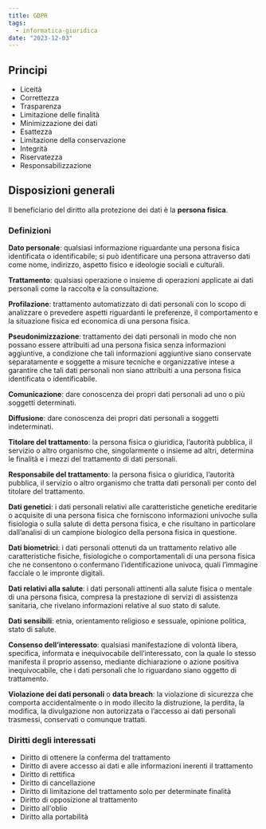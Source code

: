 ```yaml
---
title: GDPR
tags:
  - informatica-giuridica
date: "2023-12-03"
---
```


## Principi
- Liceità
- Correttezza
- Trasparenza
- Limitazione delle finalità
- Minimizzazione dei dati
- Esattezza
- Limitazione della conservazione
- Integrità
- Riservatezza
- Responsabilizzazione

## Disposizioni generali
Il beneficiario del diritto alla protezione dei dati è la **persona fisica**.

### Definizioni
**Dato personale**: qualsiasi informazione riguardante una persona fisica identificata o identificabile; si può identificare una persona attraverso dati come nome, indirizzo, aspetto fisico e ideologie sociali e culturali.

**Trattamento**: qualsiasi operazione o insieme di operazioni applicate ai dati personali come la raccolta e la consultazione.

**Profilazione**: trattamento automatizzato di dati personali con lo scopo di analizzare o prevedere aspetti riguardanti le preferenze, il comportamento e la situazione fisica ed economica di una persona fisica.

**Pseudonimizzazione**: trattamento dei dati personali in modo che non possano essere attribuiti ad una persona fisica senza informazioni aggiuntive, a condizione che tali informazioni aggiuntive siano conservate separatamente e soggette a misure tecniche e organizzative intese a garantire che tali dati personali non siano attribuiti a una persona fisica identificata o identificabile.

**Comunicazione**: dare conoscenza dei propri dati personali ad uno o più soggetti determinati.

**Diffusione**: dare conoscenza dei propri dati personali a soggetti indeterminati.

**Titolare del trattamento**: la persona fisica o giuridica, l’autorità pubblica, il servizio o altro organismo che, singolarmente o insieme ad altri, determina le finalità e i mezzi del trattamento di dati personali.

**Responsabile del trattamento**: la persona fisica o giuridica, l’autorità pubblica, il servizio o altro organismo che tratta dati personali per conto del titolare del trattamento.

**Dati genetici**: i dati personali relativi alle caratteristiche genetiche ereditarie o acquisite di una persona fisica che forniscono informazioni univoche sulla fisiologia o sulla salute di detta persona fisica, e che risultano in particolare dall’analisi di un campione biologico della persona fisica in questione.

**Dati biometrici**: i dati personali ottenuti da un trattamento relativo alle caratteristiche fisiche, fisiologiche o comportamentali di una persona fisica che ne consentono o confermano l’identificazione univoca, quali l’immagine facciale o le impronte digitali.

**Dati relativi alla salute**: i dati personali attinenti alla salute fisica o mentale di una persona fisica, compresa la prestazione di servizi di assistenza sanitaria, che rivelano informazioni relative al suo stato di salute.

**Dati sensibili**: etnia, orientamento religioso e sessuale, opinione politica, stato di salute.

**Consenso dell’interessato**: qualsiasi manifestazione di volontà libera, specifica, informata e inequivocabile dell’interessato, con la quale lo stesso manifesta il proprio assenso, mediante dichiarazione o azione positiva inequivocabile, che i dati personali che lo riguardano siano oggetto di trattamento.

**Violazione dei dati personali** o **data breach**: la violazione di sicurezza che comporta accidentalmente o in modo illecito la distruzione, la perdita, la modifica, la divulgazione non autorizzata o l’accesso ai dati personali trasmessi, conservati o comunque trattati.

### Diritti degli interessati
- Diritto di ottenere la conferma del trattamento
- Diritto di avere accesso ai dati e alle informazioni inerenti il trattamento
- Diritto di rettifica
- Diritto di cancellazione
- Diritto di limitazione del trattamento solo per determinate finalità
- Diritto di opposizione al trattamento
- Diritto all'oblio
- Diritto alla portabilità